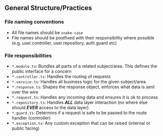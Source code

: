 
## General Structure/Practices
### File naming conventions
- All file names should be `snake-case` 
- File names should be postfixed with their responsibility where possible (e.g. user.controller, user.repository, auth.guard etc)

### File responsibilities
- `*.module.ts`: Bundles all parts of a related subject/area. This defines the public interface for a concern
- `*.controller.ts`: Handles the routing of requests 
- `*.service.ts`: Handles all business logic for the given subject/area
- `*.response.ts`: Shapes the response object, enforces what data is sent over the wire
- `*.request.ts`: Handles any incoming data and ensures it is ok to process
- `*.repository.ts`: Handles ***ALL*** data layer interaction (no where else should ***EVER*** access to the data layer)
- `*.guard.ts`: Determins if a request is safe to be passed to the route handler (controller)
- `*.exception.ts`: Any custom exception that can be raised (internal or public facing)
